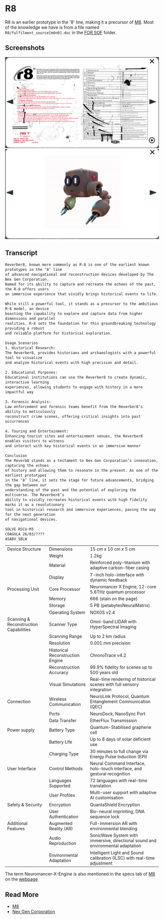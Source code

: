# R8

R8 is an earlier prototype in the '8' line, making it a precursor of [M8](../m8). 
Most of the knowledge we have is from a file named `R8/fulfilment_source[m0n0].doc` 
in the [FOR SOF](for-sof) folder.

## Screenshots

![](../../Resources/r8/r8.png)
![](../../Resources/r8/r8_2.png)

## Transcript

```
Reverber8, known more commonly as R-8 is one of the earliest known prototypes in the ‘8’ line 
of advanced navigational and reconstruction devices developed by The Nex Gen Corporation. 
Named for its ability to capture and recreate the echoes of the past, the R-8 offers users 
an immersive experience that vividly brings historical events to life.

While still a powerful tool, it stands as a precursor to the ambitious M-8 model, an device 
boasting the capability to explore and capture data from higher dimensions and parallel 
realities. R-8 sets the foundation for this groundbreaking technology providing a robust 
and reliable platform for historical exploration.

Usage Scenarios
1. Historical Research:
The Reverber8, provides historians and archaeologists with a powerful tool to visualize 
and analyze historical events with high precision and detail.

2. Educational Purposes:
Educational institutions can use the Reverber8 to create dynamic, interactive learning 
experiences, allowing students to engage with history in a more impactful way

3. Forensic Analysis:
Law enforcement and forensic teams benefit from the Reverber8’s ability to meticulously 
reconstruct crime scenes, offering critical insights into past occurrences

4. Touring and Entertainment:
Enhancing tourist sites and entertainment venues, the Reverber8 enables visitors to witness 
and interact with key historical events in an immersive manner

Conclusion
The Reverb8 stands as a testament to Nex Gen Corporation’s innovation, capturing the echoes 
of history and allowing them to resonate in the present. As one of the earliest prototypes 
in the ‘8’ line, it sets the stage for future advancements, bridging the gap between our 
understanding of the past and the potential of exploring the multiverse. The Reverber8’s 
ability to vividly recreates historical events with high fidelity marks it as a revolutionary 
tool in historical research and immersive experiences, paving the way for the next generation 
of navigational devices.

SOLVE RSCU-M3
COAGULA 26/03/????
ASABV_SBLW
```

|                                        |       |                                                                                 |
|----------------------------------------|-------|---------------------------------------------------------------------------------|
| Device Structure                       | Dimensions | 15 cm x 10 cm x 5 cm                                                            |
|                                        | Weight | 1.2kg                                                                           |
|                                        | Material | Reinforced poly-titanium with adaptive carbon-fiber casing                      |
|                                        | Display | 7-inch holo-interface with dynamic feedback                                     |
| Processing Unit                        | Core Processor | Neuromancer X Engine, 12-core 5.6THz quantum processor                          |
|                                        | Memory | 666 (stain on the page)                                                         |
|                                        | Storage | 5 PB (petabytesNeuralMatrix)                                                    |
|                                        | Operating System | NOX0S v2.4                                                                      |
| Scanning & Reconstruction Capabilities | Scanner Type | Omni-band LIDAR with HyperSpectral Imaging                                      |
|                                        | Scanning Range | Up to 2 km radius                                                               |
|                                        | Resolution | 0.001 mm precision                                                              |
|                                        | Historical Reconstruction Engine | ChronoTrace v4.2                                                                |
|                                        | Reconstruction Accuracy | 99.9% fidelity for scenes up to 500 years old                                   |
|                                        | Visual Simulations | Real-time rendering of historical scenes with full sensory integration          |
| Connection                             | Wireless Communication | NeuroLink Protocol, Quantum Entanglement Communication (QEC)                    |
|                                        | Ports | NeuroDock, NanoSync Port                                                        |
|                                        | Data Transfer | EtherFlux Transmission                                                          |
| Power supply                           | Battery Type | Quantum-Stabilised graphene cell                                                |
|                                        | Battery Life | Up to 8 days of solar deficient use                                             |
|                                        | Charging Type | 30 minutes to full change via Energy Pulse Induction (EPI)                      |
| User Interface                         | Control Methods | Neural Command Interface, holo-touch interface, and gestural recognition        |
|                                        | Languages Supported | 72 languages with real-time translation                                         |
|                                        | User Profiles | Multi-user support with adaptive AI customisation                               |
| Safety & Security                      | Encryption | QuantaShield Encryption                                                         |
|                                        | User Authentication | Bio-neural imprinting, DNA sequence lock                                        |
| Additional Features                    | Augmented Reality (AR) | Full-immersion AR with environmental blending                                   |
|                                        | Audio Reproduction | SonicWave System with immersive, directional sound and environmental adaptation |
|                                        | Environmental Adaptation | Intelligent Light and Sound calibration (ILSC) with real-time adjustment        |

The term Neuromancer-X-Engine is also mentioned in the specs tab of [M8](../m8) on the [webpage](../webpage)

## Read More

- [M8](../m8)
- [Nex Gen Corporation](../lore/nex-gen-corporation)